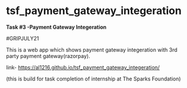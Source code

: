 # tsf_payment_gateway_integeration

**Task #3
-Payment Gateway Integeration**

#GRIPJULY21

This is a web app which shows payment gateway integeration with 3rd party payment gateway(razorpay).

link- https://al1216.github.io/tsf_payment_gateway_integeration/

(this is build for task completion of internship at The Sparks Foundation)
